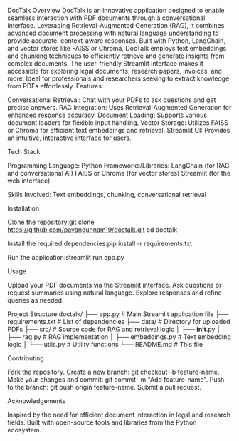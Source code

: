 DocTalk
Overview
DocTalk is an innovative application designed to enable seamless interaction with PDF documents through a conversational interface. Leveraging Retrieval-Augmented Generation (RAG), it combines advanced document processing with natural language understanding to provide accurate, context-aware responses. Built with Python, LangChain, and vector stores like FAISS or Chroma, DocTalk employs text embeddings and chunking techniques to efficiently retrieve and generate insights from complex documents. The user-friendly Streamlit interface makes it accessible for exploring legal documents, research papers, invoices, and more. Ideal for professionals and researchers seeking to extract knowledge from PDFs effortlessly.
Features

Conversational Retrieval: Chat with your PDFs to ask questions and get precise answers.
RAG Integration: Uses Retrieval-Augmented Generation for enhanced response accuracy.
Document Loading: Supports various document loaders for flexible input handling.
Vector Storage: Utilizes FAISS or Chroma for efficient text embeddings and retrieval.
Streamlit UI: Provides an intuitive, interactive interface for users.

Tech Stack

Programming Language: Python
Frameworks/Libraries: 
LangChain (for RAG and conversational AI)
FAISS or Chroma (for vector stores)
Streamlit (for the web interface)


Skills Involved: Text embeddings, chunking, conversational retrieval

Installation

Clone the repository:git clone https://github.com/pavangunnam19/doctalk.git
cd doctalk


Install the required dependencies:pip install -r requirements.txt


Run the application:streamlit run app.py



Usage

Upload your PDF documents via the Streamlit interface.
Ask questions or request summaries using natural language.
Explore responses and refine queries as needed.

Project Structure
doctalk/
├── app.py           # Main Streamlit application file
├── requirements.txt # List of dependencies
├── data/            # Directory for uploaded PDFs
├── src/             # Source code for RAG and retrieval logic
│   ├── __init__.py
│   ├── rag.py       # RAG implementation
│   ├── embeddings.py # Text embedding logic
│   └── utils.py     # Utility functions
└── README.md        # This file

Contributing

Fork the repository.
Create a new branch: git checkout -b feature-name.
Make your changes and commit: git commit -m "Add feature-name".
Push to the branch: git push origin feature-name.
Submit a pull request.

Acknowledgements

Inspired by the need for efficient document interaction in legal and research fields.
Built with open-source tools and libraries from the Python ecosystem.
